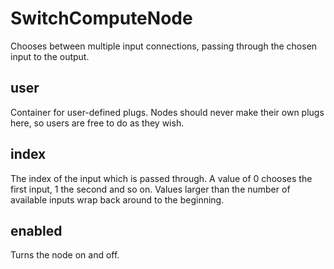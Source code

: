 # SwitchComputeNode

Chooses between multiple input connections, passing through the
chosen input to the output.

## user

 Container for user-defined plugs. Nodes
should never make their own plugs here,
so users are free to do as they wish.

## index

 The index of the input which is passed through. A value
of 0 chooses the first input, 1 the second and so on. Values
larger than the number of available inputs wrap back around to
the beginning.

## enabled

 Turns the node on and off.

